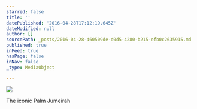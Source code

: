 ```yaml
---
starred: false
title: ''
datePublished: '2016-04-28T17:12:19.645Z'
dateModified: null
author: []
sourcePath: _posts/2016-04-28-460509de-d0d5-4280-b215-efb0c2635915.md
published: true
inFeed: true
hasPage: false
inNav: false
_type: MediaObject

---
```

![](https://the-grid-user-content.s3-us-west-2.amazonaws.com/8e495dcb-7a07-4a69-ad25-41d3bba1b7ce.jpg)

The iconic Palm Jumeirah